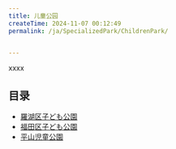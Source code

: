 ```yaml
---
title: 儿童公园
createTime: 2024-11-07 00:12:49
permalink: /ja/SpecializedPark/ChildrenPark/


---
```


xxxx

## 目录
- [羅湖区子ども公園](./1.儿童公园.md)
- [福田区子ども公園](./2.儿童乐园.md)
- [平山児童公園](./3.坪山儿童公园.md)
